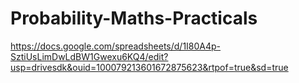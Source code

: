 # Probability-Maths-Practicals

https://docs.google.com/spreadsheets/d/1I80A4p-SztiUsLimDwLdBW1Gwexu6KQ4/edit?usp=drivesdk&ouid=100079213601672875623&rtpof=true&sd=true
